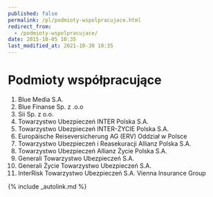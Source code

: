 ```yaml
---
published: false
permalink: /pl/podmioty-wspolpracujace.html
redirect_from:
  - /podmioty-wspolpracujace/
date: 2015-10-05 10:35
last_modified_at: 2021-10-30 10:35
---
```


# Podmioty współpracujące

1.  Blue Media S.A.
2.  Blue Finanse Sp. z .o.o
3.  Sii Sp. z o.o.
4.  Towarzystwo Ubezpieczeń INTER Polska S.A.
5.  Towarzystwo Ubezpieczeń INTER-ŻYCIE Polska S.A.
6.  Europäische Reiseversicherung AG (ERV) Oddział w Polsce
7.  Towarzystwo Ubezpieczeń i Reasekuracji Allianz Polska S.A.
8.  Towarzystwo Ubezpieczeń Allianz Życie Polska S.A.
9.  Generali Towarzystwo Ubezpieczeń S.A.
10.  Generali Życie Towarzystwo Ubezpieczeń S.A.
11.  InterRisk Towarzystwo Ubezpieczeń S.A. Vienna Insurance Group

{% include _autolink.md %}
